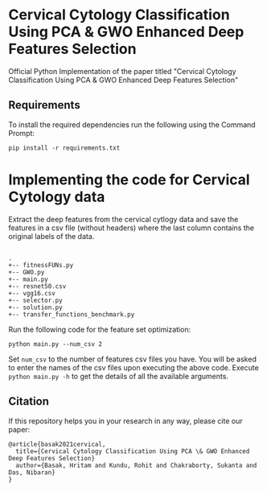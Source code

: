 # Cervical Cytology Classification Using PCA & GWO Enhanced Deep Features Selection

Official Python Implementation of the paper titled "Cervical Cytology Classification Using PCA & GWO Enhanced Deep Features Selection"

## Requirements

To install the required dependencies run the following using the Command Prompt:

`pip install -r requirements.txt`

# Implementing the code for Cervical Cytology data

Extract the deep features from the cervical cytlogy data and save the features in a csv file (without headers) where the last column contains the original labels of the data.

```

.
+-- fitnessFUNs.py
+-- GWO.py
+-- main.py
+-- resnet50.csv
+-- vgg16.csv
+-- selector.py
+-- solution.py
+-- transfer_functions_benchmark.py

```

Run the following code for the feature set optimization:

`python main.py --num_csv 2`

Set `num_csv` to the number of features csv files you have. You will be asked to enter the names of the csv files upon executing the above code. Execute `python main.py -h` to get the details of all the available arguments.

## Citation

If this repository helps you in your research in any way, please cite our paper:

```
@article{basak2021cervical,
  title={Cervical Cytology Classification Using PCA \& GWO Enhanced Deep Features Selection}
  author={Basak, Hritam and Kundu, Rohit and Chakraborty, Sukanta and Das, Nibaran}
}
```
